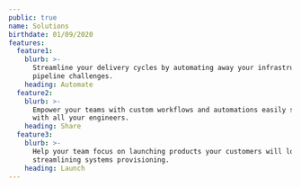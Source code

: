 ```yaml
---
public: true
name: Solutions
birthdate: 01/09/2020
features:
  feature1:
    blurb: >-
      Streamline your delivery cycles by automating away your infrastructure and
      pipeline challenges.
    heading: Automate
  feature2:
    blurb: >-
      Empower your teams with custom workflows and automations easily shared
      with all your engineers.
    heading: Share
  feature3:
    blurb: >-
      Help your team focus on launching products your customers will love by
      streamlining systems provisioning.
    heading: Launch
---
```


